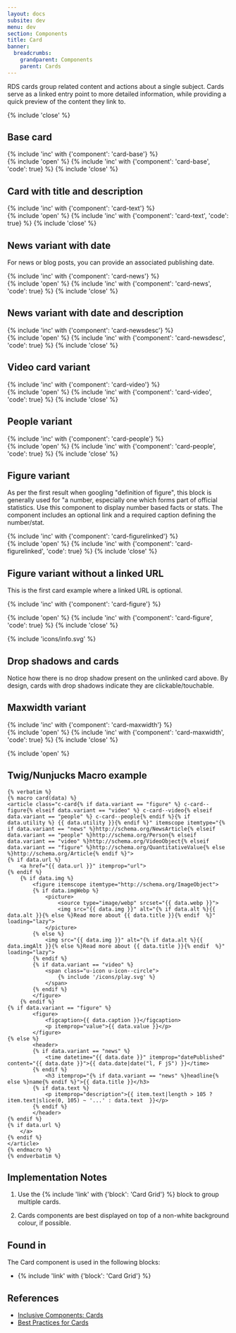 ```yaml
---
layout: docs
subsite: dev
menu: dev
section: Components
title: Card
banner:
  breadcrumbs:
    grandparent: Components
    parent: Cards
---
```

RDS cards group related content and actions about a single subject. Cards serve as a linked entry point to more detailed information, while providing a quick preview of the content they link to.

{% include 'close' %}
<section class="u-block u-block--white">
    <h2> Base card</h2>
        <div class="u-grid u-grid--3">
            {% include 'inc' with {'component': 'card-base'} %}
        </div>
</section>
{% include 'open' %}
{% include 'inc' with {'component': 'card-base', 'code': true} %}
{% include 'close' %}

<section class="u-block u-block--white">
    <h2>Card with title and description</h2>
        <div class="u-grid u-grid--3">
            {% include 'inc' with {'component': 'card-text'} %}
        </div>
</section>
{% include 'open' %}
{% include 'inc' with {'component': 'card-text', 'code': true} %}
{% include 'close' %}

<section class="u-block u-block--white">
    <h2>News variant with date</h2>
    <p>For news or blog posts, you can provide an associated publishing date.</p>
        <div class="u-grid u-grid--3">
            {% include 'inc' with {'component': 'card-news'} %}
        </div>
</section>
{% include 'open' %}
{% include 'inc' with {'component': 'card-news', 'code': true} %}
{% include 'close' %}

<section class="u-block u-block--white">
    <h2>News variant with date and description</h2>
        <div class="u-grid u-grid--3">
            {% include 'inc' with {'component': 'card-newsdesc'} %}
        </div>
</section>
{% include 'open' %}
{% include 'inc' with {'component': 'card-newsdesc', 'code': true} %}
{% include 'close' %}

<section class="u-block u-block--white">
    <h2>Video card variant</h2>
        <div class="u-grid u-grid--3">
            {% include 'inc' with {'component': 'card-video'} %}
        </div>
</section>
{% include 'open' %}
{% include 'inc' with {'component': 'card-video', 'code': true} %}
{% include 'close' %}

<section class="u-block u-block--white">
    <h2>People variant</h2>
        <div class="u-grid u-grid--3">
            {% include 'inc' with {'component': 'card-people'} %}
        </div>
</section>
{% include 'open' %}
{% include 'inc' with {'component': 'card-people', 'code': true} %}
{% include 'close' %}

<section class="u-block u-block--white">
    <h2>Figure variant</h2>
    <p>As per the first result when googling "definition of figure", this block is generally used for "a number, especially one which forms part of official statistics. Use this component to display number based facts or stats. The component includes an optional link and a required caption defining the number/stat.</p>
        <div class="u-grid u-grid--3">
            {% include 'inc' with {'component': 'card-figurelinked'} %}
        </div>
</section>
{% include 'open' %}
{% include 'inc' with {'component': 'card-figurelinked', 'code': true} %}
{% include 'close' %}

<section class="u-block u-block--white">
    <h2>Figure variant without a linked URL</h2>
    <p>This is the first card example where a linked URL is optional.</p>
        <div class="u-grid u-grid--3">
            {% include 'inc' with {'component': 'card-figure'} %}
        </div>
</section>

{% include 'open' %}
{% include 'inc' with {'component': 'card-figure', 'code': true} %}
{% include 'close' %}

<div class="c-alert c-alert--info c-alert--icon">{% include 'icons/info.svg' %}
<h2>Drop shadows and cards</h2>
<p>Notice how there is no drop shadow present on the unlinked card above. By design, cards with drop shadows indicate they are clickable/touchable.</p>
</div>

<section class="u-block u-block--white">
    <h2>Maxwidth variant</h2>
            {% include 'inc' with {'component': 'card-maxwidth'} %}
</section>
{% include 'open' %}
{% include 'inc' with {'component': 'card-maxwidth', 'code': true} %}
{% include 'close' %}

{% include 'open' %}

## Twig/Nunjucks Macro example

```twig
{% verbatim %}
{% macro card(data) %}
<article class="c-card{% if data.variant == "figure" %} c-card--figure{% elseif data.variant == "video" %} c-card--video{% elseif data.variant == "people" %} c-card--people{% endif %}{% if data.utility %} {{ data.utility }}{% endif %}" itemscope itemtype="{% if data.variant == "news" %}http://schema.org/NewsArticle{% elseif data.variant == "people" %}http://schema.org/Person{% elseif data.variant == "video" %}http://schema.org/VideoObject{% elseif data.variant == "figure" %}http://schema.org/QuantitativeValue{% else %}http://schema.org/Article{% endif %}">
{% if data.url %}
    <a href="{{ data.url }}" itemprop="url">
{% endif %}
    {% if data.img %}
        <figure itemscope itemtype="http://schema.org/ImageObject">
        {% if data.imgWebp %}
            <picture>
                <source type="image/webp" srcset="{{ data.webp }}">
                <img src="{{ data.img }}" alt="{% if data.alt %}{{ data.alt }}{% else %}Read more about {{ data.title }}{% endif  %}" loading="lazy">
            </picture>
        {% else %}
            <img src="{{ data.img }}" alt="{% if data.alt %}{{ data.imgAlt }}{% else %}Read more about {{ data.title }}{% endif  %}" loading="lazy">
        {% endif %}
        {% if data.variant == "video" %}
            <span class="u-icon u-icon--circle">
                {% include '/icons/play.svg' %}
            </span>
        {% endif %}
        </figure>
    {% endif %}
{% if data.variant == "figure" %}
        <figure>
            <figcaption>{{ data.caption }}</figcaption>
            <p itemprop="value">{{ data.value }}</p>
        </figure>
{% else %}
        <header>
        {% if data.variant == "news" %}
            <time datetime="{{ data.date }}" itemprop="datePublished" content="{{ data.date }}">{{ data.date|date("l, F jS") }}</time>
        {% endif %}
            <h3 itemprop="{% if data.variant == "news" %}headline{% else %}name{% endif %}">{{ data.title }}</h3>
        {% if data.text %}
            <p itemprop="description">{{ item.text|length > 105 ? item.text|slice(0, 105) ~ '...' : data.text  }}</p>
        {% endif %}
        </header>
{% endif %}
{% if data.url %}
    </a>
{% endif %}
</article>
{% endmacro %}
{% endverbatim %}
```

## Implementation Notes

1. Use the {% include 'link' with {'block': 'Card Grid'} %} block to group multiple cards.

2. Cards components are best displayed on top of a non-white background colour, if possible. 

## Found in

The Card component is used in the following blocks:

- {% include 'link' with {'block': 'Card Grid'} %}

## References

- [Inclusive Components: Cards](https://inclusive-components.design/cards/)
- [Best Practices for Cards](https://uxplanet.org/best-practices-for-cards-fa45e3ad94dd)
